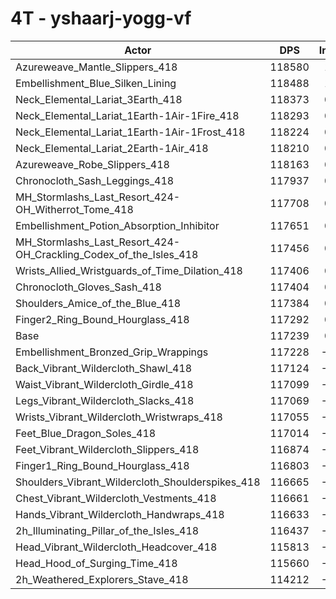 # 4T - yshaarj-yogg-vf
| Actor | DPS | Increase |
|---|:---:|:---:|
|Azureweave_Mantle_Slippers_418|118580|1.14%|
|Embellishment_Blue_Silken_Lining|118488|1.07%|
|Neck_Elemental_Lariat_3Earth_418|118373|0.97%|
|Neck_Elemental_Lariat_1Earth-1Air-1Fire_418|118293|0.90%|
|Neck_Elemental_Lariat_1Earth-1Air-1Frost_418|118224|0.84%|
|Neck_Elemental_Lariat_2Earth-1Air_418|118210|0.83%|
|Azureweave_Robe_Slippers_418|118163|0.79%|
|Chronocloth_Sash_Leggings_418|117937|0.60%|
|MH_Stormlashs_Last_Resort_424-OH_Witherrot_Tome_418|117708|0.40%|
|Embellishment_Potion_Absorption_Inhibitor|117651|0.35%|
|MH_Stormlashs_Last_Resort_424-OH_Crackling_Codex_of_the_Isles_418|117456|0.18%|
|Wrists_Allied_Wristguards_of_Time_Dilation_418|117406|0.14%|
|Chronocloth_Gloves_Sash_418|117404|0.14%|
|Shoulders_Amice_of_the_Blue_418|117384|0.12%|
|Finger2_Ring_Bound_Hourglass_418|117292|0.04%|
|Base|117239|0.00%|
|Embellishment_Bronzed_Grip_Wrappings|117228|-0.01%|
|Back_Vibrant_Wildercloth_Shawl_418|117124|-0.10%|
|Waist_Vibrant_Wildercloth_Girdle_418|117099|-0.12%|
|Legs_Vibrant_Wildercloth_Slacks_418|117069|-0.15%|
|Wrists_Vibrant_Wildercloth_Wristwraps_418|117055|-0.16%|
|Feet_Blue_Dragon_Soles_418|117014|-0.19%|
|Feet_Vibrant_Wildercloth_Slippers_418|116874|-0.31%|
|Finger1_Ring_Bound_Hourglass_418|116803|-0.37%|
|Shoulders_Vibrant_Wildercloth_Shoulderspikes_418|116665|-0.49%|
|Chest_Vibrant_Wildercloth_Vestments_418|116661|-0.49%|
|Hands_Vibrant_Wildercloth_Handwraps_418|116633|-0.52%|
|2h_Illuminating_Pillar_of_the_Isles_418|116437|-0.68%|
|Head_Vibrant_Wildercloth_Headcover_418|115813|-1.22%|
|Head_Hood_of_Surging_Time_418|115660|-1.35%|
|2h_Weathered_Explorers_Stave_418|114212|-2.58%|
